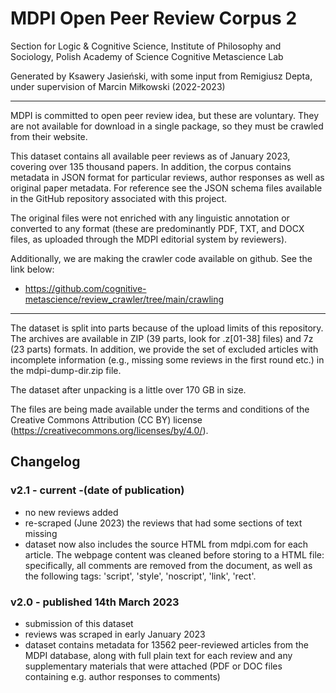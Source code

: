 # MDPI Open Peer Review Corpus 2


Section for Logic & Cognitive Science, Institute of Philosophy and Sociology, Polish Academy of Science
Cognitive Metascience Lab


Generated by Ksawery Jasieński, with some input from Remigiusz Depta, under supervision of Marcin Miłkowski (2022-2023)

---

MDPI is committed to open peer review idea, but these are voluntary. They are not available for download in a single package, so they must be crawled from their website.

This dataset contains all available peer reviews as of January 2023, covering over 135 thousand papers. In addition, the corpus contains metadata in JSON format for particular reviews, author responses as well as original paper metadata. For reference see the JSON schema files available in the GitHub repository associated with this project.

The original files were not enriched with any linguistic annotation or converted to any format (these are predominantly PDF, TXT, and DOCX files, as uploaded through the MDPI editorial system by reviewers).

Additionally, we are making the crawler code available on github. See the link below:
- https://github.com/cognitive-metascience/review_crawler/tree/main/crawling


---


The dataset is split into parts because of the upload limits of this repository. The archives are available in ZIP (39 parts, look for .z[01-38] files) and 7z (23 parts) formats. In addition, we provide the set of excluded articles with incomplete information (e.g., missing some reviews in the first round etc.) in the mdpi-dump-dir.zip file.

The dataset after unpacking is a little over 170 GB in size.

The files are being made available under the terms and conditions of the Creative Commons Attribution (CC BY) license (https://creativecommons.org/licenses/by/4.0/). 



## Changelog

### v2.1 - current -(date of publication)

- no new reviews added
- re-scraped (June 2023) the reviews that had some sections of text missing
- dataset now also includes the source HTML from mdpi.com for each article. The webpage content was cleaned before storing to a HTML file: specifically, all comments are removed from the document, as well as the following tags: 'script', 'style', 'noscript', 'link', 'rect'.

### v2.0 - published 14th March 2023

- submission of this dataset
- reviews was scraped in early January 2023
- dataset contains metadata for 13562 peer-reviewed articles from the MDPI database, along with full plain text for each review and any supplementary materials that were attached (PDF or DOC files containing e.g. author responses to comments)


<!-- this section remove dbecause RepOD doesn't allow links in dataset descriptions
#### Other datasets by the Cognitive Metascience Lab
- [eLife Open Peer Review Corpus](https://repod.icm.edu.pl/dataset.xhtml?persistentId=doi:10.18150/FKPEQN)
- [PLOS Open Peer Review Corpus](https://repod.icm.edu.pl/dataset.xhtml?persistentId=doi:10.18150/KZHVGE) -->